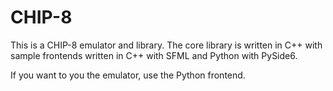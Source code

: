 # CHIP-8

This is a CHIP-8 emulator and library. The core library is written in C++ with
sample frontends written in C++ with SFML and Python with PySide6.

If you want to you the emulator, use the Python frontend.
